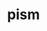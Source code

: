 ---
title: "pism"
layout: cache
categories: [package, v0.18]
meta: {"versions": ["1.1.4"], "compilers": ["gcc@=7.3.1"], "oss": ["amzn2"], "platforms": ["linux"], "targets": ["aarch64", "graviton2", "x86_64_v3", "x86_64_v4"], "stacks": ["aws-ahug", "aws-ahug-aarch64"], "num_specs": 8, "num_specs_by_stack": {"aws-ahug-aarch64": 4, "aws-ahug": 4}}
spec_details: [{"hash": "g2ld5in3c6fjaghpqmmykl5fkdrp36w3", "compiler": "gcc@=7.3.1", "versions": ["1.1.4"], "os": "amzn2", "platform": "linux", "target": "graviton2", "variants": ["build_type=RelWithDebInfo", "~doc", "~everytrace", "~examples", "~extra", "~icebin", "~ipo", "~parallel-hdf5", "~parallel-netcdf3", "~parallel-netcdf4", "+proj", "~python", "+shared"], "stacks": ["aws-ahug-aarch64"], "size": "-", "tarball": "https://binaries.spack.io/releases/v0.18/build_cache/linux-amzn2-graviton2/gcc-7.3.1/pism-1.1.4/linux-amzn2-graviton2-gcc-7.3.1-pism-1.1.4-g2ld5in3c6fjaghpqmmykl5fkdrp36w3.spack"}, {"hash": "kebv52sj7trbqu6nfm77kua4ealrcui2", "compiler": "gcc@=7.3.1", "versions": ["1.1.4"], "os": "amzn2", "platform": "linux", "target": "x86_64_v4", "variants": ["build_type=RelWithDebInfo", "~doc", "~everytrace", "~examples", "~extra", "~icebin", "~ipo", "~parallel-hdf5", "~parallel-netcdf3", "~parallel-netcdf4", "+proj", "~python", "+shared"], "stacks": ["aws-ahug"], "size": "-", "tarball": "https://binaries.spack.io/releases/v0.18/build_cache/linux-amzn2-x86_64_v4/gcc-7.3.1/pism-1.1.4/linux-amzn2-x86_64_v4-gcc-7.3.1-pism-1.1.4-kebv52sj7trbqu6nfm77kua4ealrcui2.spack"}, {"hash": "sevb3gwi7usq6iydp2w65anv3esc7lza", "compiler": "gcc@=7.3.1", "versions": ["1.1.4"], "os": "amzn2", "platform": "linux", "target": "aarch64", "variants": ["build_type=RelWithDebInfo", "~doc", "~everytrace", "~examples", "~extra", "~icebin", "~ipo", "~parallel-hdf5", "~parallel-netcdf3", "~parallel-netcdf4", "+proj", "~python", "+shared"], "stacks": ["aws-ahug-aarch64"], "size": "-", "tarball": "https://binaries.spack.io/releases/v0.18/build_cache/linux-amzn2-aarch64/gcc-7.3.1/pism-1.1.4/linux-amzn2-aarch64-gcc-7.3.1-pism-1.1.4-sevb3gwi7usq6iydp2w65anv3esc7lza.spack"}, {"hash": "5mst3cdbszwmkynzjndc62u3stxo4qs7", "compiler": "gcc@=7.3.1", "versions": ["1.1.4"], "os": "amzn2", "platform": "linux", "target": "graviton2", "variants": ["build_type=RelWithDebInfo", "~doc", "~everytrace", "~examples", "~extra", "~icebin", "~ipo", "~parallel-hdf5", "~parallel-netcdf3", "~parallel-netcdf4", "+proj", "~python", "+shared"], "stacks": ["aws-ahug-aarch64"], "size": "-", "tarball": "https://binaries.spack.io/releases/v0.18/build_cache/linux-amzn2-graviton2/gcc-7.3.1/pism-1.1.4/linux-amzn2-graviton2-gcc-7.3.1-pism-1.1.4-5mst3cdbszwmkynzjndc62u3stxo4qs7.spack"}, {"hash": "qckkoq3qtkyfyq6pdb2qxvxogv66bj6p", "compiler": "gcc@=7.3.1", "versions": ["1.1.4"], "os": "amzn2", "platform": "linux", "target": "x86_64_v3", "variants": ["build_type=RelWithDebInfo", "~doc", "~everytrace", "~examples", "~extra", "~icebin", "~ipo", "~parallel-hdf5", "~parallel-netcdf3", "~parallel-netcdf4", "+proj", "~python", "+shared"], "stacks": ["aws-ahug"], "size": "-", "tarball": "https://binaries.spack.io/releases/v0.18/build_cache/linux-amzn2-x86_64_v3/gcc-7.3.1/pism-1.1.4/linux-amzn2-x86_64_v3-gcc-7.3.1-pism-1.1.4-qckkoq3qtkyfyq6pdb2qxvxogv66bj6p.spack"}, {"hash": "xtoc57dz4f7ahoo6ag5rvqbx4clq2mkt", "compiler": "gcc@=7.3.1", "versions": ["1.1.4"], "os": "amzn2", "platform": "linux", "target": "aarch64", "variants": ["build_type=RelWithDebInfo", "~doc", "~everytrace", "~examples", "~extra", "~icebin", "~ipo", "~parallel-hdf5", "~parallel-netcdf3", "~parallel-netcdf4", "+proj", "~python", "+shared"], "stacks": ["aws-ahug-aarch64"], "size": "-", "tarball": "https://binaries.spack.io/releases/v0.18/build_cache/linux-amzn2-aarch64/gcc-7.3.1/pism-1.1.4/linux-amzn2-aarch64-gcc-7.3.1-pism-1.1.4-xtoc57dz4f7ahoo6ag5rvqbx4clq2mkt.spack"}, {"hash": "own2tuw4647o4uqmk62rjmfyl3p2fiwx", "compiler": "gcc@=7.3.1", "versions": ["1.1.4"], "os": "amzn2", "platform": "linux", "target": "x86_64_v4", "variants": ["build_type=RelWithDebInfo", "~doc", "~everytrace", "~examples", "~extra", "~icebin", "~ipo", "~parallel-hdf5", "~parallel-netcdf3", "~parallel-netcdf4", "+proj", "~python", "+shared"], "stacks": ["aws-ahug"], "size": "-", "tarball": "https://binaries.spack.io/releases/v0.18/build_cache/linux-amzn2-x86_64_v4/gcc-7.3.1/pism-1.1.4/linux-amzn2-x86_64_v4-gcc-7.3.1-pism-1.1.4-own2tuw4647o4uqmk62rjmfyl3p2fiwx.spack"}, {"hash": "xf7ysevewa25rbfzpg6kghy5eevah55s", "compiler": "gcc@=7.3.1", "versions": ["1.1.4"], "os": "amzn2", "platform": "linux", "target": "x86_64_v3", "variants": ["build_type=RelWithDebInfo", "~doc", "~everytrace", "~examples", "~extra", "~icebin", "~ipo", "~parallel-hdf5", "~parallel-netcdf3", "~parallel-netcdf4", "+proj", "~python", "+shared"], "stacks": ["aws-ahug"], "size": "-", "tarball": "https://binaries.spack.io/releases/v0.18/build_cache/linux-amzn2-x86_64_v3/gcc-7.3.1/pism-1.1.4/linux-amzn2-x86_64_v3-gcc-7.3.1-pism-1.1.4-xf7ysevewa25rbfzpg6kghy5eevah55s.spack"}]
---